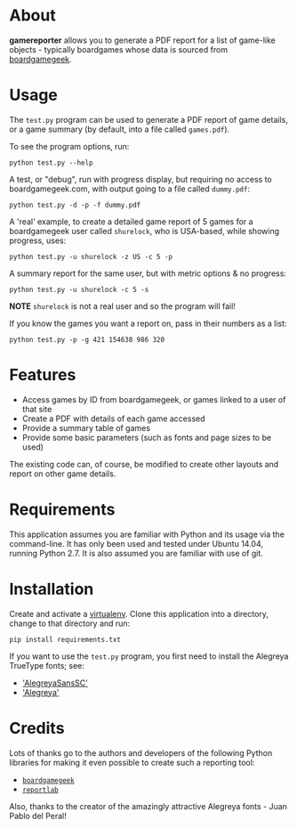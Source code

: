 # About

**gamereporter** allows you to generate a PDF report for a list of game-like
objects - typically boardgames whose data is sourced from 
[boardgamegeek](http://www.boardgamegeek.com).

# Usage

The `test.py` program can be used to generate a PDF report of game details, or
a game summary (by default, into a file called `games.pdf`).

To see the program options, run:

    python test.py --help
    
A test, or "debug", run with progress display, but requiring no access to 
boardgamegeek.com, with output going to a file called `dummy.pdf`:

    python test.py -d -p -f dummy.pdf

A 'real' example, to create a detailed game report of 5 games for a boardgamegeek 
user called `shurelock`, who is USA-based, while showing progress, uses:

    python test.py -u shurelock -z US -c 5 -p

A summary report for the same user, but with metric options & no progress:

    python test.py -u shurelock -c 5 -s

**NOTE** `shurelock` is not a real user and so the program will fail!
    
If you know the games you want a report on, pass in their numbers as a list:

    python test.py -p -g 421 154638 986 320

# Features

- Access games by ID from boardgamegeek, or games linked to a user of that site
- Create a PDF with details of each game accessed
- Provide a summary table of games
- Provide some basic parameters (such as fonts and page sizes to be used)

The existing code can, of course, be modified to create other layouts and report
on other game details.

# Requirements

This application assumes you are familiar with Python and its usage via the
command-line.  It has only been used and tested under Ubuntu 14.04, running
Python 2.7.  It is also assumed you are familiar with use of git.

# Installation

Create and activate a [virtualenv](https://virtualenv.pypa.io/en/stable/). 
Clone this application into a directory, change to that directory and run:

    pip install requirements.txt

If you want to use the `test.py` program, you first need to install the Alegreya
TrueType fonts; see:

- ['AlegreyaSansSC'](http://www.1001freefonts.com/alegreya_sans_sc.font)
- ['Alegreya'](https://fontlibrary.org/en/font/alegreya)

# Credits

Lots of thanks go to the authors and developers of the following Python 
libraries for making it even possible to create such a reporting tool:
- [`boardgamegeek`](https://github.com/lcosmin/boardgamegeek)
- [`reportlab`](http://www.reportlab.com/opensource/)

Also, thanks to the creator of the amazingly attractive Alegreya fonts - 
 Juan Pablo del Peral!

